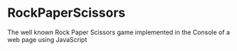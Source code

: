 # RockPaperScissors
The well known Rock Paper Scissors game implemented in the Console of a web page using JavaScript
